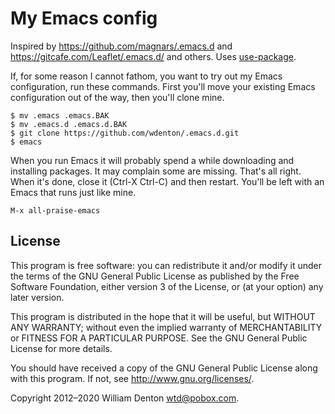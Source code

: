 # My Emacs config

Inspired by https://github.com/magnars/.emacs.d and https://gitcafe.com/Leaflet/.emacs.d/ and others.  Uses [use-package](https://github.com/jwiegley/use-package).

If, for some reason I cannot fathom, you want to try out my Emacs configuration, run these commands. First you'll move your existing Emacs configuration out of the way, then you'll clone mine.

    $ mv .emacs .emacs.BAK
	$ mv .emacs.d .emacs.d.BAK
	$ git clone https://github.com/wdenton/.emacs.d.git
	$ emacs

When you run Emacs it will probably spend a while downloading and installing packages. It may complain some are missing.  That's all right. When it's done, close it (Ctrl-X Ctrl-C) and then restart.  You'll be left with an Emacs that runs just like mine.

`M-x all-praise-emacs`

## License

This program is free software: you can redistribute it and/or modify it under the terms of the GNU General Public License as published by the Free Software Foundation, either version 3 of the License, or (at your option) any later version.

This program is distributed in the hope that it will be useful, but WITHOUT ANY WARRANTY; without even the implied warranty of MERCHANTABILITY or FITNESS FOR A PARTICULAR PURPOSE.  See the GNU General Public License for more details.

You should have received a copy of the GNU General Public License along with this program.  If not, see <http://www.gnu.org/licenses/>.

Copyright 2012–2020 William Denton <wtd@pobox.com>.
